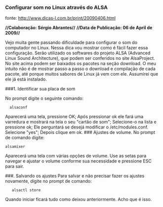 
### Configurar som no Linux através do ALSA
fonte: http://www.dicas-l.com.br/print/20090406.html

**//Colaboração: Sérgio Abrantes//**
**//Data de Publicação: 06 de April de 2009//**

Vejo muita gente passando dificuldade para configurar o som do computador no
Linux. Nessa dica vou mostrar como é fácil fazer essa configuração.  Serão
utilizado os softwares do projeto ALSA (Advanced Linux Sound Architecture), que
podem ser conferidos no site AlsaProject.  No site acima podem ser baixados os
pacotes na seção download. O meu intuito não é de mostrar passo a passo o
download e compilação de cada pacote, até porque muitos sabores de Linux já vem
com ele. Assumirei que ele já está instalado.

###1. Identificar sua placa de som

No prompt digite o seguinte comando:

      alsaconf


Aparecerá uma tela, pressione OK; Após pressionar ok ele fará uma varredura e
mostrará na tela o seu "cartão de som"; Selecione-o na lista e pressione ok;
Ele perguntará se desejá modificar o /etc/modules.conf. Selecione "yes"; Depois
clique em ok.  ### Ajustes de volume.  No prompt de comando digite:

    alsamixer


Aparecerá uma tela com várias opções de volume. Use as setas para navegar e
ajustar o volume conforme sua necessidade e pressione ESC para sair.

###. Salvando os ajustes
Para salvar e não precisar fazer os ajustes novamente, digite no prompt de comando:

       alsactl store


Quando iniciar ficará tudo como deixou anteriormente.
Acho que é isso.
